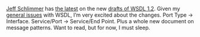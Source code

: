 [Jeff Schlimmer](http://www.gotdotnet.com/team/jeffsch) has [the
latest](http://www.gotdotnet.com/team/jeffsch/default.aspx?key=2003-06-12T08:43:15Z)
on the new [drafts of WSDL 1.2](http://www.w3.org/2002/ws/desc/). Given
my [general
issues](http://devhawk.net/2003/01/20/wsdl-soapaction-issues/) with
WSDL, I’m very excited about the changes. Port Type -\> Interface.
Service/Port -\> Service/End Point. Plus a whole new document on message
patterns. Want to read, but for now, I must sleep.
